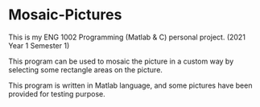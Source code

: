 # Mosaic-Pictures

This is my ENG 1002 Programming (Matlab & C) personal project. (2021 Year 1 Semester 1)

This program can be used to mosaic the picture in a custom way by selecting some rectangle areas on the picture.

This program is written in Matlab language, and some pictures have been provided for testing purpose.
